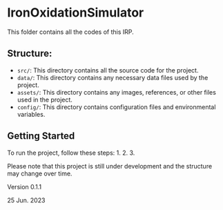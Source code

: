 # IronOxidationSimulator

This folder contains all the codes of this IRP.

## Structure:

- `src/`: This directory contains all the source code for the project.
- `data/`: This directory contains any necessary data files used by the project.
- `assets/`: This directory contains any images, references, or other files used in the project.
- `config/`: This directory contains configuration files and environmental variables.

## Getting Started

To run the project, follow these steps:
1. 
2. 
3. 

Please note that this project is still under development and the structure may change over time.

Version 0.1.1

25 Jun. 2023